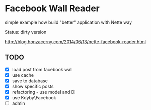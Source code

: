 Facebook Wall Reader
=======================

simple example how build "better" application with Nette way

Status: dirty version

http://blog.honzacerny.com/2014/06/13/nette-facebook-reader.html

TODO
--------
- [x] load post from facebook wall
- [x] use cache
- [x] save to database
- [x] show specific posts
- [x] refactoring - use model and DI
- [x] use Kdyby\Facebook
- [ ] admin 
